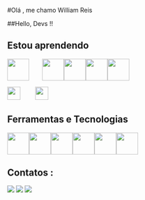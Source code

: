 #Olá , me chamo William Reis 

##Hello, Devs !!







 ## Estou aprendendo
 
<img style="margin-right: 30px" src="https://cdn.jsdelivr.net/gh/devicons/devicon/icons/java/java-original-wordmark.svg"  width="50" height="50" /><img src="https://cdn.jsdelivr.net/gh/devicons/devicon/icons/spring/spring-original-wordmark.svg" width="50" height="50" /><img src="https://cdn.jsdelivr.net/gh/devicons/devicon/icons/mysql/mysql-original-wordmark.svg"  width="50" height="50"/><img src="https://cdn.jsdelivr.net/gh/devicons/devicon/icons/react/react-original-wordmark.svg" width="50" height="50" /><img src="https://cdn.jsdelivr.net/gh/devicons/devicon/icons/docker/docker-original-wordmark.svg"  width="50" height="50"/>


[<img style="margin-right: 30px" src=foo.svg height=30>](https://www.example.com/)
[<img style="margin-right: 30px" src=bar.svg height=30>](https://www.example.com/)
<!-- ...and so on -->


## Ferramentas e Tecnologias

<img src="https://cdn.jsdelivr.net/gh/devicons/devicon/icons/java/java-original-wordmark.svg"  width="50" height="50"/><img src="https://cdn.jsdelivr.net/gh/devicons/devicon/icons/javascript/javascript-original.svg"  width="50" height="50"/><img src="https://cdn.jsdelivr.net/gh/devicons/devicon/icons/css3/css3-original-wordmark.svg"  width="50" height="50"/><img src="https://cdn.jsdelivr.net/gh/devicons/devicon/icons/html5/html5-original-wordmark.svg"  width="50" height="50"/><img src="https://cdn.jsdelivr.net/gh/devicons/devicon/icons/python/python-original-wordmark.svg" width="50" height="50" /><img src="https://cdn.jsdelivr.net/gh/devicons/devicon/icons/spring/spring-original-wordmark.svg" width="50" height="50" />

## Contatos :
<div>
<a href=https://www.instagram.com/w.i.l.l_oliver/" target="_blank"><img src="https://img.shields.io/badge/-Instagram-%23E4405F?style=for-the-badge&logo=instagram&logoColor=white" target="_blank"></a>
<a href = "mailto:contato@seu-usuário-aqui"><img src="https://img.shields.io/badge/Gmail-D14836?style=for-the-badge&logo=gmail&logoColor=white" target="_blank"></a>
<a href="https://www.linkedin.com/in/william-reis-o/" target="_blank"><img src="https://img.shields.io/badge/-LinkedIn-%230077B5?style=for-the-badge&logo=linkedin&logoColor=white" target="_blank"></a>   
</div>



   
